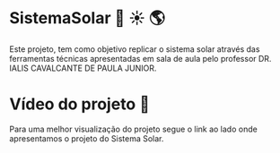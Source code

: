  # SistemaSolar :milky_way: :sunny: :earth_americas: 

Este projeto, tem como objetivo replicar o sistema solar através das ferramentas técnicas apresentadas em sala de aula pelo professor DR. IALIS CAVALCANTE DE PAULA JUNIOR.

# Vídeo do projeto :movie_camera: 

Para uma melhor visualização do projeto segue o link ao lado onde apresentamos o projeto do Sistema Solar.
